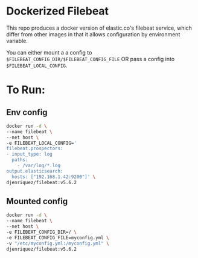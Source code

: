 # Dockerized Filebeat
This repo produces a docker version of elastic.co's filebeat service, which differ from other images in that it allows configuration by environment variable.

You can either mount a a config to `$FILEBEAT_CONFIG_DIR/$FILEBEAT_CONFIG_FILE` OR pass a config into `$FILEBEAT_LOCAL_CONFIG`.

# To Run:
## Env config
```sh
docker run -d \
--name filebeat \
--net host \
-e FILEBEAT_LOCAL_CONFIG='
filebeat.prospectors:
- input_type: log
  paths:
    - /var/log/*.log
output.elasticsearch:
  hosts: ["192.168.1.42:9200"]' \
djenriquez/filebeat:v5.6.2
```

## Mounted config
```sh
docker run -d \
--name filebeat \
--net host \
-e FILEBEAT_CONFIG_DIR=/ \
-e FILEBEAT_CONFIG_FILE=myconfig.yml \
-v "/etc/myconfig.yml:/myconfig.yml" \
djenriquez/filebeat:v5.6.2
```
